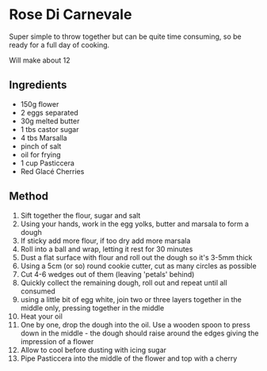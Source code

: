 # Rose Di Carnevale

Super simple to throw together but can be quite time consuming, so be ready for a full day of cooking.

Will make about 12

## Ingredients

* 150g flower
* 2 eggs separated
* 30g melted butter
* 1 tbs castor sugar
* 4 tbs Marsalla
* pinch of salt
* oil for frying
* 1 cup Pasticcera
* Red Glacé Cherries

## Method

1. Sift together the flour, sugar and salt
2. Using your hands, work in the egg yolks, butter and marsala to form a dough
3. If sticky add more flour, if too dry add more marsala
4. Roll into a ball and wrap, letting it rest for 30 minutes
5. Dust a flat surface with flour and roll out the dough so it's 3-5mm thick
6. Using a 5cm (or so) round cookie cutter, cut as many circles as possible
7. Cut 4-6 wedges out of them (leaving 'petals' behind)
8. Quickly collect the remaining dough, roll out and repeat until all consumed
9. using a little bit of egg white, join two or three layers together in the middle only, pressing together in the middle
10. Heat your oil
11. One by one, drop the dough into the oil. Use a wooden spoon to press down in the middle - the dough should raise around the edges giving the impression of a flower
12. Allow to cool before dusting with icing sugar
13. Pipe Pasticcera into the middle of the flower and top with a cherry
